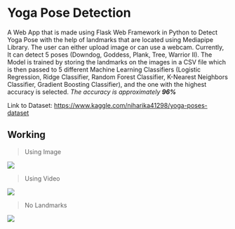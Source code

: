 # Yoga Pose Detection
A Web App that is made using Flask Web Framework in Python to Detect Yoga Pose with the help of landmarks that are located using Mediapipe Library. The user can either upload image or can use a webcam. Currently, It can detect 5 poses (Downdog, Goddess, Plank, Tree, Warrior II). The Model is trained by storing the landmarks on the images in a CSV file which is then passed to 5 different Machine Learning Classifiers (Logistic Regression, Ridge Classifier, Random Forest Classifier, K-Nearest Neighbors Classifier, Gradient Boosting Classifier), and the one with the highest accuracy is selected. 
*The accuracy is approximately **96%***

Link to Dataset: https://www.kaggle.com/niharika41298/yoga-poses-dataset
## Working
> Using Image

![](https://i.imgur.com/PDsg3oT.gif)
> Using Video

![](https://i.imgur.com/5EFYw15.gif)
> No Landmarks

![](https://i.imgur.com/dUnnIR8.gif)
